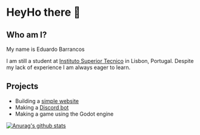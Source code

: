 # HeyHo there 👋

## Who am I?

My name is Eduardo Barrancos

I am still a student at [Instituto Superior Tecnico](https://tecnico.ulisboa.pt/pt/) in Lisbon, Portugal.
Despite my lack of experience I am always eager to learn.

## Projects

- Building a [simple website](https://github.com/EdBarrancos/NLW)
- Making a [Discord bot](https://github.com/EdBarrancos/The_GM)
- Making a game using the Godot engine

[![Anurag's github stats](https://github-readme-stats.vercel.app/api?username=EdBarrancos)](https://github.com/anuraghazra/github-readme-stats)

<!--
**EdBarrancos/EdBarrancos** is a ✨ _special_ ✨ repository because its `README.md` (this file) appears on your GitHub profile.

Here are some ideas to get you started:

- 🔭 I’m currently working on ...
- 🌱 I’m currently learning ...
- 👯 I’m looking to collaborate on ...
- 🤔 I’m looking for help with ...
- 💬 Ask me about ...
- 📫 How to reach me: ...
- 😄 Pronouns: ...
- ⚡ Fun fact: ...
-->
